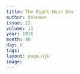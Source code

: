 ```yaml
---
title: The Eight-Hour Day
author: Unknown
issue: 22
volume: 11
year: 1916
month: 48
day: V
tags:
layout: page.njk
image:
---
```

